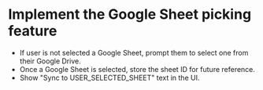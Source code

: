 # Implement the Google Sheet picking feature

- If user is not selected a Google Sheet, prompt them to select one from their Google Drive.
- Once a Google Sheet is selected, store the sheet ID for future reference.
- Show "Sync to USER_SELECTED_SHEET" text in the UI.
